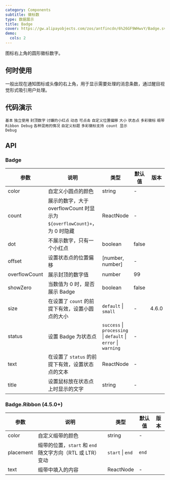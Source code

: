 ```yaml
---
category: Components
subtitle: 徽标数
type: 数据展示
title: Badge
cover: https://gw.alipayobjects.com/zos/antfincdn/6%26GF9WHwvY/Badge.svg
demo:
  cols: 2
---
```


图标右上角的圆形徽标数字。

## 何时使用

一般出现在通知图标或头像的右上角，用于显示需要处理的消息条数，通过醒目视觉形式吸引用户处理。

## 代码演示

<code src="./demo/basic.tsx">基本</code>
<code src="./demo/no-wrapper.tsx">独立使用</code>
<code src="./demo/overflow.tsx">封顶数字</code>
<code src="./demo/dot.tsx">讨嫌的小红点</code>
<code src="./demo/change.tsx">动态</code>
<code src="./demo/link.tsx">可点击</code>
<code src="./demo/offset.tsx">自定义位置偏移</code>
<code src="./demo/size.tsx">大小</code>
<code src="./demo/status.tsx">状态点</code>
<code src="./demo/colorful.tsx">多彩徽标</code>
<code src="./demo/ribbbon.tsx">缎带</code>
<code src="./demo/ribbon-debug.tsx">Ribbon Debug</code>
<code src="./demo/mix.tsx">各种混用的情况</code>
<code src="./demo/title.tsx">自定义标题</code>
<code src="./demo/colorful-with-count-debug.tsx">多彩徽标支持 count 显示 Debug</code>

## API

### Badge

| 参数          | 说明                                                                     | 类型                                                           | 默认值 | 版本  |
| ------------- | ------------------------------------------------------------------------ | -------------------------------------------------------------- | ------ | ----- |
| color         | 自定义小圆点的颜色                                                       | string                                                         | -      |       |
| count         | 展示的数字，大于 overflowCount 时显示为 `${overflowCount}+`，为 0 时隐藏 | ReactNode                                                      | -      |       |
| dot           | 不展示数字，只有一个小红点                                               | boolean                                                        | false  |       |
| offset        | 设置状态点的位置偏移                                                     | \[number, number]                                              | -      |       |
| overflowCount | 展示封顶的数字值                                                         | number                                                         | 99     |       |
| showZero      | 当数值为 0 时，是否展示 Badge                                            | boolean                                                        | false  |       |
| size          | 在设置了 `count` 的前提下有效，设置小圆点的大小                          | `default` \| `small`                                           | -      | 4.6.0 |
| status        | 设置 Badge 为状态点                                                      | `success` \| `processing` \| `default` \| `error` \| `warning` | -      |       |
| text          | 在设置了 `status` 的前提下有效，设置状态点的文本                         | ReactNode                                                      | -      |       |
| title         | 设置鼠标放在状态点上时显示的文字                                         | string                                                         | -      |       |

### Badge.Ribbon (4.5.0+)

| 参数      | 说明                                                      | 类型             | 默认值 | 版本 |
| --------- | --------------------------------------------------------- | ---------------- | ------ | ---- |
| color     | 自定义缎带的颜色                                          | string           | -      |      |
| placement | 缎带的位置，`start` 和 `end` 随文字方向（RTL 或 LTR）变动 | `start` \| `end` | `end`  |      |
| text      | 缎带中填入的内容                                          | ReactNode        | -      |      |
